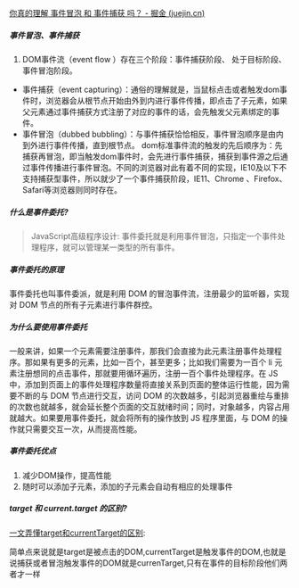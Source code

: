 [你真的理解 事件冒泡 和 事件捕获 吗？ - 掘金 (juejin.cn)](https://juejin.cn/post/6844903834075021326)

##### 事件冒泡、事件捕获

1. DOM事件流（event  flow ）存在三个阶段：事件捕获阶段、 处于目标阶段、 事件冒泡阶段。
+ 事件捕获（event  capturing）：通俗的理解就是，当鼠标点击或者触发dom事件时，浏览器会从根节点开始由外到内进行事件传播，即点击了子元素，如果父元素通过事件捕获方式注册了对应的事件的话，会先触发父元素绑定的事件。
+ 事件冒泡（dubbed  bubbling）：与事件捕获恰恰相反，事件冒泡顺序是由内到外进行事件传播，直到根节点。
dom标准事件流的触发的先后顺序为：先捕获再冒泡，即当触发dom事件时，会先进行事件捕获，捕获到事件源之后通过事件传播进行事件冒泡。不同的浏览器对此有着不同的实现，IE10及以下不支持捕获型事件，所以就少了一个事件捕获阶段，IE11、Chrome 、Firefox、Safari等浏览器则同时存在。

##### 什么是事件委托?
> JavaScript高级程序设计: 事件委托就是利用事件冒泡，只指定一个事件处理程序，就可以管理某一类型的所有事件。

##### 事件委托的原理

事件委托也叫事件委派，就是利用 DOM 的冒泡事件流，注册最少的监听器，实现对 DOM 节点的所有子元素进行事件群控。

##### 为什么要使用事件委托

一般来讲，如果一个元素需要注册事件，那我们会直接为此元素注册事件处理程序。那如果有更多的元素，比如一百个，甚至更多；比如我们需要为一百个 li 元素注册想同的点击事件，那就要用循环遍历，注册一百个事件处理程序。在 JS 中，添加到页面上的事件处理程序数量将直接关系到页面的整体运行性能，因为需要不断的与 DOM 节点进行交互，访问 DOM 的次数越多，引起浏览器重绘与重排的次数也就越多，就会延长整个页面的交互就绪时间；同时，对象越多，内容占用就越大。如果要用事件委托，就会将所有的操作放到 JS 程序里面，与 DOM 的操作就只需要交互一次，从而提高性能。

##### 事件委托优点
1. 减少DOM操作，提高性能
2. 随时可以添加子元素，添加的子元素会自动有相应的处理事件

##### target 和 current.target 的区别?

[一文弄懂target和currentTarget的区别](https://blog.csdn.net/qq_43379916/article/details/94601043):

简单点来说就是target是被点击的DOM,currentTarget是触发事件的DOM,也就是说捕获或者冒泡触发事件的DOM就是currenTarget,只有在事件的目标阶段他们两者才一样
